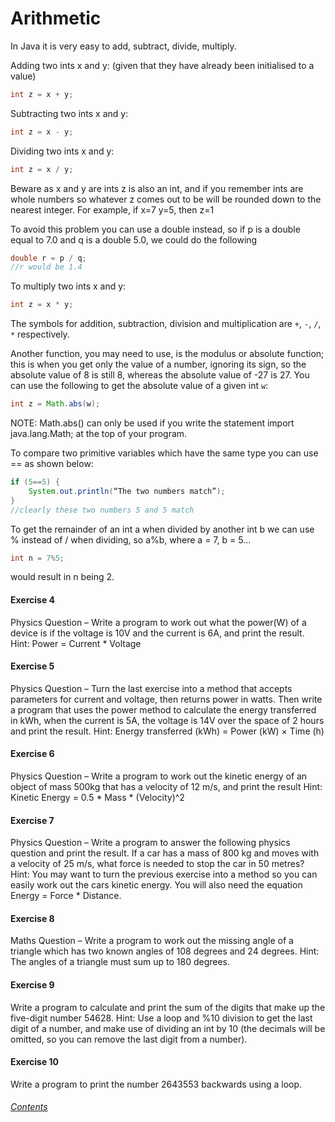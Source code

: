 Arithmetic
====================
In Java it is very easy to add, subtract, divide, multiply.

Adding two ints x and y: (given that they have already been initialised to a value)

```java
int z = x + y;
```


Subtracting two ints x and y:

```java
int z = x - y;
```

Dividing two ints x and y:

```java
int z = x / y;
```

Beware as x and y are ints z is also an int, and if you remember ints are whole numbers so whatever z comes out to be will be rounded down to the nearest integer.  For example, if x=7 y=5, then z=1

To avoid this problem you can use a double instead, so if p is a double equal to 7.0 and q is a double 5.0, we could do the following

```java
double r = p / q;
//r would be 1.4
```

To multiply two ints x and y:

```java
int z = x * y;
```

The symbols for addition, subtraction, division and multiplication are `+`, `-`, `/`, `*` respectively.

Another function, you may need to use, is the modulus or absolute function; this is when you get only the value of a number, ignoring its sign, so the absolute value of 8 is still 8, whereas the absolute value of -27 is 27. You can use the following to get the absolute value of a given int `w`:

```java
int z = Math.abs(w);
```

NOTE: Math.abs() can only be used if you write the statement import java.lang.Math; at the top of your program.

To compare two primitive variables which have the same type you can use == as shown below:

```java
if (5==5) {
	System.out.println(“The two numbers match”);
}
//clearly these two numbers 5 and 5 match
```

To get the remainder of an int a when divided by another int b we can use % instead of / when dividing, so a%b, where a = 7, b = 5...

```java
int n = 7%5;
```
would result in n being 2.

#### Exercise 4
Physics Question – Write a program to work out what the power(W) of a device is if the voltage is 10V and the current is 6A, and print the result.
Hint: Power = Current * Voltage

#### Exercise 5
Physics Question – Turn the last exercise into a method that accepts parameters for current and voltage, then returns power in watts.  Then write a program that uses the power method to calculate the energy transferred in kWh, when the current is 5A, the voltage is 14V over the space of 2 hours and print the result.
Hint: Energy transferred (kWh) = Power (kW) × Time (h)


#### Exercise 6 
Physics Question – Write a program to work out the kinetic energy of an object of mass 500kg that has a velocity of 12 m/s, and print the result
Hint: Kinetic Energy = 0.5 * Mass * (Velocity)^2

#### Exercise 7 
Physics Question – Write a program to answer the following physics question and print the result.  If a car has a mass of 800 kg and moves with a velocity of 25 m/s, what force is needed to stop the car in 50 metres?
Hint: You may want to turn the previous exercise into a method so you can easily work out   the cars kinetic energy.  You will also need the equation Energy = Force * Distance.

#### Exercise 8
Maths Question – Write a program to work out the missing angle of a triangle which has two known angles of 108 degrees and 24 degrees.
Hint: The angles of a triangle must sum up to 180 degrees.

#### Exercise 9 
Write a program to calculate and print the sum of the digits that make up the five-digit number 54628.
Hint: Use a loop and %10 division to get the last digit of a number, and make use of dividing an int by 10 (the decimals will be omitted, so you can remove the last digit from a number).

#### Exercise 10
Write a program to print the number 2643553 backwards using a loop.

###### [Contents](https://github.com/BillsJ/cadmus/blob/master/Chapter-1/Part%20I.md#contents)
